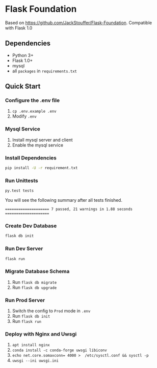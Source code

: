 # Flask Foundation
Based on https://github.com/JackStouffer/Flask-Foundation. Compatible with Flask 1.0

## Dependencies
- Python 3+
- Flask 1.0+
- mysql
- all `packages` in `requirements.txt`

## Quick Start

### Configure the .env file
1. `cp .env.example .env`
2. Modify `.env`

### Mysql Service
1. Install mysql server and client
2. Enable the mysql service

### Install Dependencies
```bash
pip install -U -r requirement.txt
```

### Run Unittests
```bash
py.test tests 
```
You will see the following summary after all tests finished.
```text
==================== 7 passed, 21 warnings in 1.88 seconds ====================
```
### Create Dev Database
```bash
flask db init
```

### Run Dev Server
```bash
flask run
```

### Migrate Database Schema
1. Run `flask db migrate`
2. Run `flask db upgrade`

### Run Prod Server
1. Switch the config to `Prod` mode in `.env`
2. Run `flask db init`
3. Run `flask run`

### Deploy with Nginx and Uwsgi

1. `apt install nginx`
2. `conda install -c conda-forge uwsgi libiconv`
3. `echo net.core.somaxconn= 4000 >  /etc/sysctl.conf && sysctl -p`
4. `uwsgi --ini uwsgi.ini`

